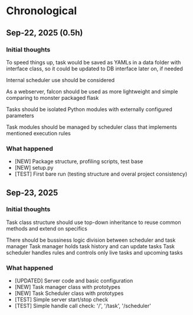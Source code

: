 # Chronological

## Sep-22, 2025 (0.5h)
### Initial thoughts

To speed things up, task would be saved as YAMLs in a data folder with interface class, so it could be updated to DB interface later on, if needed

Internal scheduler use should be considered

As a webserver, falcon should be used as more lightweight and simple comparing to monster packaged flask

Tasks should be isolated Python modules with externally configured parameters

Task modules should be managed by scheduler class that implements mentioned execution rules

### What happened

 - [NEW] Package structure, profiling scripts, test base
 - [NEW] setup.py
 - [TEST] First bare run (testing structure and overal project consistency)

 ## Sep-23, 2025
 ### Initial thoughts

 Task class structure should use top-down inheritance to reuse common methods and extend on specifics

 There should be bussiness logic division between scheduler and task manager
 Task manager holds task history and can update tasks
 Task scheduler handles rules and controls only live tasks and upcoming tasks

 ### What happened
 - [UPDATED] Server code and basic configuration
 - [NEW] Task manager class with prototypes
 - [NEW] Task Scheduler class with prototypes
 - [TEST] Simple server start/stop check
 - [TEST] Simple handle call check: '/', '/task', '/scheduler'